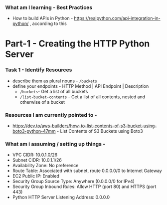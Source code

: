 ### What am I learning - Best Practices
- How to build APIs in Python - https://realpython.com/api-integration-in-python/ , according to this


# Part-1 - Creating the HTTP Python Server

### Task 1 - Identify Resources 
- describe them as plural nouns - `/buckets`
- define your endpoints - HTTP Method | API Endpoint | Description 
    - `/buckets`- Get a list of all buckets
    - `/list-bucket-contents` - Get a list of all contents, nested and otherwise of a bucket


### Resources I am currently pointed to - 
- https://dev.to/aws-builders/how-to-list-contents-of-s3-bucket-using-boto3-python-47mm - List Contents of S3 Buckets using Boto3




### What am i assuming / setting up things - 
- VPC CIDR: 10.0.1.0/26
- Subnet CIDR: 10.0.1.1/26
- Availability Zone: No preference
- Route Table: Associated with subnet, route 0.0.0.0/0 to Internet Gateway
- EC2 Public IP: Enabled
- Security Group Source Type: Anywhere (0.0.0.0/0 for IPv4)
- Security Group Inbound Rules: Allow HTTP (port 80) and HTTPS (port 443)
- Python HTTP Server Listening Address: 0.0.0.0
